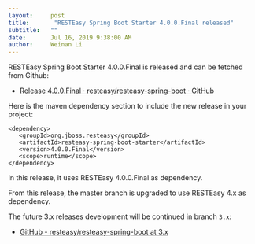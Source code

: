 ```yaml
---
layout:     post
title:       "RESTEasy Spring Boot Starter 4.0.0.Final released"
subtitle:   ""
date:       Jul 16, 2019 9:38:00 AM
author:     Weinan Li
---
```


RESTEasy Spring Boot Starter 4.0.0.Final is released and can be fetched from Github:

*   [Release 4.0.0.Final · resteasy/resteasy-spring-boot · GitHub](https://github.com/resteasy/resteasy-spring-boot/releases/tag/4.0.0.Final)

Here is the maven dependency section to include the new release in your project:

```
<dependency>
   <groupId>org.jboss.resteasy</groupId>
   <artifactId>resteasy-spring-boot-starter</artifactId>
   <version>4.0.0.Final</version>
   <scope>runtime</scope>
</dependency>
```

In this release, it uses RESTEasy 4.0.0.Final as dependency.

From this release, the master branch is upgraded to use RESTEasy 4.x as dependency.

The future 3.x releases development will be continued in branch `3.x`:

*   [GitHub - resteasy/resteasy-spring-boot at 3.x](https://github.com/resteasy/resteasy-spring-boot/tree/3.x)





                    




                    

                    


                
